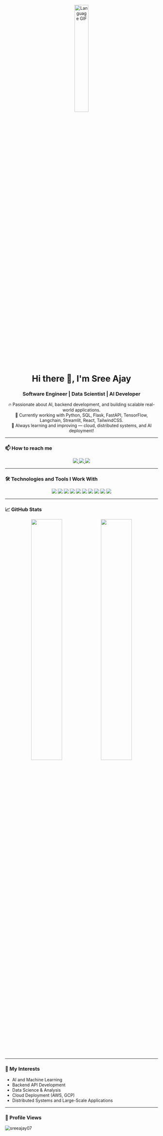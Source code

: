 <p align="center">
  <img width="30%" src="https://github.com/alansmathew/alansmathew/raw/master/lang.gif" alt="Language GIF" />
</p>

<h1 align="center">Hi there 👋, I'm <b>Sree Ajay</b></h1>
<h3 align="center">Software Engineer | Data Scientist | AI Developer</h3>

<p align="center">
  🔥 Passionate about AI, backend development, and building scalable real-world applications.<br/>
  🎯 Currently working with Python, SQL, Flask, FastAPI, TensorFlow, Langchain, Streamlit, React, TailwindCSS.<br/>
  🚀 Always learning and improving — cloud, distributed systems, and AI deployment!
</p>

---

### 📫 How to reach me
<p align="center">
  <a href="mailto:sreeaijaay@gmail.com">
    <img src="https://img.shields.io/badge/Gmail-D14836?style=for-the-badge&logo=gmail&logoColor=white">
  </a>
  <a href="https://linkedin.com/in/sree-ajay">
    <img src="https://img.shields.io/badge/LinkedIn-0077B5?style=for-the-badge&logo=linkedin&logoColor=white">
  </a>
  <a href="https://github.com/sreeajay07">
    <img src="https://img.shields.io/badge/GitHub-000?style=for-the-badge&logo=github&logoColor=white">
  </a>
</p>

---

### 🛠️ Technologies and Tools I Work With
<p align="center">
  <img src="https://img.shields.io/badge/Python-3776AB?style=for-the-badge&logo=python&logoColor=white"/>
  <img src="https://img.shields.io/badge/TensorFlow-FF6F00?style=for-the-badge&logo=tensorflow&logoColor=white"/>
  <img src="https://img.shields.io/badge/Streamlit-FF4B4B?style=for-the-badge&logo=streamlit&logoColor=white"/>
  <img src="https://img.shields.io/badge/FastAPI-009688?style=for-the-badge&logo=fastapi&logoColor=white"/>
  <img src="https://img.shields.io/badge/Langchain-0A0A0A?style=for-the-badge&logo=LangChain&logoColor=white"/>
  <img src="https://img.shields.io/badge/Flask-000000?style=for-the-badge&logo=flask&logoColor=white"/>
  <img src="https://img.shields.io/badge/AWS-232F3E?style=for-the-badge&logo=amazon-aws&logoColor=white"/>
  <img src="https://img.shields.io/badge/React-61DAFB?style=for-the-badge&logo=react&logoColor=black"/>
  <img src="https://img.shields.io/badge/TailwindCSS-06B6D4?style=for-the-badge&logo=tailwindcss&logoColor=white"/>
  <img src="https://img.shields.io/badge/Git-F05032?style=for-the-badge&logo=git&logoColor=white"/>
</p>

---

### 📈 GitHub Stats

<p align="center">
  <img src="https://github-readme-stats.vercel.app/api?username=sreeajay07&show_icons=true&theme=radical" width="45%" />
  <img src="https://github-readme-stats.vercel.app/api/top-langs/?username=sreeajay07&theme=radical&layout=compact" width="45%" />
</p>

---

### 🚀 My Interests
- AI and Machine Learning
- Backend API Development
- Data Science & Analysis
- Cloud Deployment (AWS, GCP)
- Distributed Systems and Large-Scale Applications

---

### 👀 Profile Views
<p align="left">
  <img src="https://komarev.com/ghpvc/?username=sreeajay07&label=Profile%20views&color=0e75b6&style=flat" alt="sreeajay07" />
</p>


